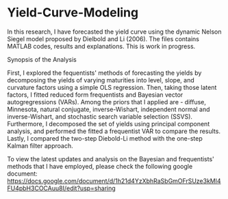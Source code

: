 # Yield-Curve-Modeling


In this research, I have forecasted the yield curve using the dynamic Nelson Siegel model proposed by Dielbold and Li (2006). The files contains MATLAB codes, results and explanations.
This is work in progress.

Synopsis of the Analysis

First, I explored the fequentists' methods of forecasting the yields by decomposing the yields of varying maturities into level, slope, and curvature factors using a simple OLS regression. Then, taking those latent factors, I fitted  reduced form frequentists and Bayesian vector autogregressions (VARs). Among the priors that I  applied are - diffuse, Minnesota, natural conjugate, inverse-Wishart, independent normal and inverse-Wishart, and stochastic search variable selection (SSVS). 
Furthermore, I decomposed the set of yields using principal component analysis, and performed the fitted a frequentist VAR to compare the results. Lastly, I compared the two-step Diebold-Li method with the one-step Kalman filter approach.

To view the latest updates and analysis on the Bayesian and frequentists' methods that I have employed, please check the following google document:
https://docs.google.com/document/d/1h21d4YzXbhRaSbGmOFrSUze3kMl4FU4pbH3COCAuu8I/edit?usp=sharing
